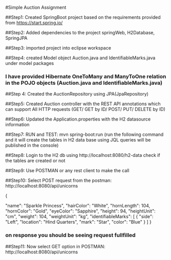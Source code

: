  #Simple Auction Assignment
 
 ##Step1: Created SpringBoot project based on the requirements provided from https://start.spring.io/
 
 ##Step2: Added dependencies to the project springWeb, H2Database, SpringJPA
 
 ##Step3: imported project into eclipse workspace
 
 ##Step4: created Model object Auction.java and IdentifiableMarks.java under model packages
 
 ### I have provided Hibernate OneToMany and ManyToOne relation in the POJO objects (Auction.java and IdentifiableMarks.java)
 
 ##Step 4: Created the AuctionRepository using JPA(JpaRepository) 
 
 ##Step5: Created Auction controller with the REST API annotations which can support All HTTP requests (GET/ GET by ID/ POST/ PUT/ DELETE by ID)
 
 ##Step6: Updated the Application.properties with the H2 datasource information
 
 ##Step7: RUN and TEST: mvn spring-boot:run  (run the following command and it will create the tables in H2 data base using JQL queries will be published in the console)
 
 ##Step8: Login to the H2 db using http://localhost:8080/h2-data check if the tables are created or not 
 
 ##Step9: Use POSTMAN or any rest client to make the call 
 
 ##Step10: Select POST request from the postman: http://localhost:8080/api/unicorns    
 
 {
	
  "name": "Sparkle Princess",
  "hairColor": "White",
  "hornLength": 104,
  "hornColor": "Gold",
  "eyeColor":  "Sapphire",
  "height": 94,
  "heightUnit": "cm",
  "weight": 104,
  "weightUnit": "kg",
  "identifiableMarks": [
      {
        "side": "Left",
        "location": "Hind Quarters",
        "mark": "Star",
        "color": "Blue"
      }
    ]
}
 
 ### on response you should be seeing request fullfilled
 
 ##Step11: Now select GET option in POSTMAN:  http://localhost:8080/api/unicorns
 
 
 
 
 
 
 
 
